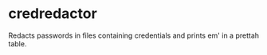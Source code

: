 # credredactor
Redacts passwords in files containing credentials and prints em' in a prettah table.
